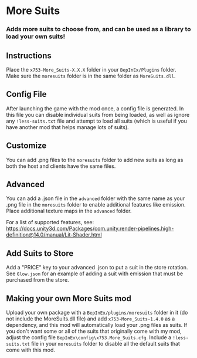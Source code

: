 # More Suits
### Adds more suits to choose from, and can be used as a library to load your own suits!

## Instructions
Place the ```x753-More_Suits-X.X.X``` folder in your ```BepInEx/Plugins``` folder. Make sure the ```moresuits``` folder is in the same folder as ```MoreSuits.dll```.

## Config File
After launching the game with the mod once, a config file is generated. In this file you can disable individual suits from being loaded, as well as ignore any ```!less-suits.txt``` file and attempt to load all suits (which is useful if you have another mod that helps manage lots of suits).

## Customize
You can add .png files to the ```moresuits``` folder to add new suits as long as both the host and clients have the same files.

## Advanced
You can add a .json file in the ```advanced``` folder with the same name as your .png file in the ```moresuits``` folder to enable additional features like emission. Place additional texture maps in the ```advanced``` folder.

For a list of supported features, see:
https://docs.unity3d.com/Packages/com.unity.render-pipelines.high-definition@14.0/manual/Lit-Shader.html

## Add Suits to Store
Add a "PRICE" key to your advanced .json to put a suit in the store rotation. See ```Glow.json``` for an example of adding a suit with emission that must be purchased from the store.

## Making your own More Suits mod
Upload your own package with a ```BepInEx/plugins/moresuits``` folder in it (do not include the MoreSuits.dll file) and add ```x753-More_Suits-1.4.0``` as a dependency, and this mod will automatically load your .png files as suits. If you don't want some or all of the suits that originally come with my mod, adjust the config file ```BepInEx\config\x753.More_Suits.cfg```. Include a ```!less-suits.txt``` file in your ```moresuits``` folder to disable all the default suits that come with this mod.